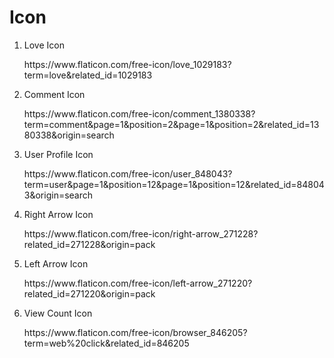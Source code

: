# Icon

1. Love Icon
<ol><a> https://www.flaticon.com/free-icon/love_1029183?term=love&related_id=1029183</a></ol>

2. Comment Icon
<ol><a> https://www.flaticon.com/free-icon/comment_1380338?term=comment&page=1&position=2&page=1&position=2&related_id=1380338&origin=search</a></ol>

3. User Profile Icon
<ol><a> https://www.flaticon.com/free-icon/user_848043?term=user&page=1&position=12&page=1&position=12&related_id=848043&origin=search</a></ol>

4. Right Arrow Icon
<ol><a>  https://www.flaticon.com/free-icon/right-arrow_271228?related_id=271228&origin=pack </a></ol>

5. Left Arrow Icon
<ol><a> https://www.flaticon.com/free-icon/left-arrow_271220?related_id=271220&origin=pack </a></ol>

6. View Count Icon
<ol><a> https://www.flaticon.com/free-icon/browser_846205?term=web%20click&related_id=846205 </a></ol>
